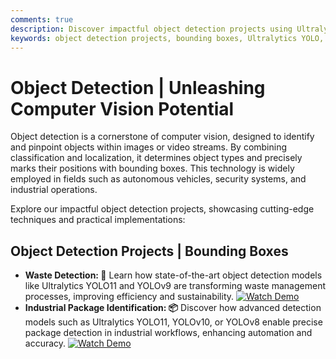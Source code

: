 ```yaml
---
comments: true
description: Discover impactful object detection projects using Ultralytics YOLO models. Explore applications in waste management, industrial automation, and security systems, featuring cutting-edge techniques and real-world implementations.
keywords: object detection projects, bounding boxes, Ultralytics YOLO, YOLOv11, YOLOv9, YOLOv10, waste detection, industrial automation, security systems, computer vision, AI object detection
---
```


# Object Detection | Unleashing Computer Vision Potential  

Object detection is a cornerstone of computer vision, designed to identify and pinpoint objects within images or video streams. By combining classification and localization, it determines object types and precisely marks their positions with bounding boxes. This technology is widely employed in fields such as autonomous vehicles, security systems, and industrial operations.  

Explore our impactful object detection projects, showcasing cutting-edge techniques and practical implementations:  

## Object Detection Projects | Bounding Boxes

- **Waste Detection: 🚀** Learn how state-of-the-art object detection models like Ultralytics YOLO11 and YOLOv9 are transforming waste management processes, improving efficiency and sustainability. [![Watch Demo](https://img.shields.io/badge/Watch-Demo-blue?style=flat-square "Watch the Demo Video")](https://youtu.be/VhzkygLZido)
- **Industrial Package Identification: 📦** Discover how advanced detection models such as Ultralytics YOLO11, YOLOv10, or YOLOv8 enable precise package detection in industrial workflows, enhancing automation and accuracy. [![Watch Demo](https://img.shields.io/badge/Watch-Demo-blue?style=flat-square "Watch the Demo Video")](https://youtu.be/KGyP10JOwvw)